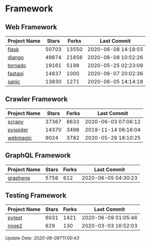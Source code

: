 # Framework

## Web Framework

| Project Name | Stars | Forks | Last Commit |
| ------------ | ----- | ----- | ----------- |
| [flask](https://github.com/pallets/flask) | 50703 | 13550 | 2020-06-08 14:18:55 |
| [django](https://github.com/django/django) | 49874 | 21656 | 2020-06-08 10:52:26 |
| [tornado](https://github.com/tornadoweb/tornado) | 19161 | 5198 | 2020-05-25 02:23:09 |
| [fastapi](https://github.com/tiangolo/fastapi) | 14837 | 1000 | 2020-06-07 20:02:36 |
| [sanic](https://github.com/huge-success/sanic) | 13830 | 1271 | 2020-06-05 14:14:18 |

## Crawler Framework

| Project Name | Stars | Forks | Last Commit |
| ------------ | ----- | ----- | ----------- |
| [scrapy](https://github.com/scrapy/scrapy) | 37367 | 8633 | 2020-06-03 07:06:12 |
| [pyspider](https://github.com/binux/pyspider) | 14370 | 3498 | 2019-11-14 06:16:04 |
| [webmagic](https://github.com/code4craft/webmagic) | 9024 | 3782 | 2020-05-29 18:10:25 |

## GraphQL Framework

| Project Name | Stars | Forks | Last Commit |
| ------------ | ----- | ----- | ----------- |
| [graphene](https://github.com/graphql-python/graphene) | 5758 | 612 | 2020-06-05 04:30:23 |

## Testing Framework

| Project Name | Stars | Forks | Last Commit |
| ------------ | ----- | ----- | ----------- |
| [pytest](https://github.com/pytest-dev/pytest) | 6031 | 1421 | 2020-06-09 01:05:46 |
| [nose2](https://github.com/nose-devs/nose2) | 629 | 130 | 2020-03-03 16:52:03 |

*Update Date: 2020-06-09T11:00:43*